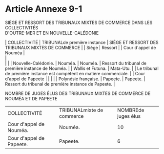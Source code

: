 # Article Annexe 9-1

SIÈGE ET RESSORT DES TRIBUNAUX MIXTES DE COMMERCE DANS LES COLLECTIVITÉS\
D'OUTRE-MER ET EN NOUVELLE-CALÉDONIE

| COLLECTIVITÉ | TRIBUNALde première instance | SIÈGE ET RESSORT DES TRIBUNAUX MIXTES DE COMMERCE |
| Siège | Ressort |
| Cour d'appel de Nouméa |\
|\
|  |
| Nouvelle-Calédonie. | Nouméa. | Nouméa. | Ressort du tribunal de première instance de Nouméa. |
| Wallis et Futuna. | Mata-Utu. |   | Le tribunal de première instance est compétent en matière commerciale. |
| Cour d'appel de Papeete |   |   |  |
| Polynésie française. | Papeete. | Papeete. | Ressort du tribunal de première instance de Papeete. |

NOMBRE DE JUGES ÉLUS DES TRIBUNAUX MIXTES DE COMMERCE DE NOUMÉA ET DE PAPEETE

|  |  |  |
| --- | --- | --- |
| COLLECTIVITÉ | TRIBUNALmixte de commerce | NOMBREde juges élus |
| Cour d'appel de Nouméa. | Nouméa. | 10 |
| Cour d'appel de Papeete. | Papeete. | 6 |
